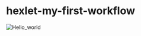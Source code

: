 # hexlet-my-first-workflow

![Hello_world](https://github.com/SplitCode/hexlet-workflow/actions/workflows/hello-world.yml/badge.svg)

